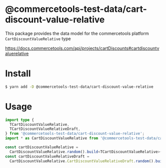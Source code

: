 # @commercetools-test-data/cart-discount-value-relative

This package provides the data model for the commercetools platform `CartDiscountValueRelative` type

https://docs.commercetools.com/api/projects/cartDiscounts#cartdiscountvaluerelative

# Install

```bash
$ yarn add -D @commercetools-test-data/cart-discount-value-relative
```

# Usage

```ts
import type {
  TCartDiscountValueRelative,
  TCartDiscountValueRelativeDraft,
} from '@commercetools-test-data/cart-discount-value-relative';
import * as CartDiscountValueRelative from '@commercetools-test-data/cart-discount-value-relative';

const cartDiscountValueRelative =
  CartDiscountValueRelative.random().build<TCartDiscountValueRelative>();
const cartDiscountValueRelativeDraft =
  CartDiscountValueRelative.CartDiscountValueRelativeDraft.random().build<TCartDiscountValueRelativeDraft>();
```

